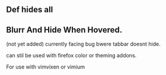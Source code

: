 
Def hides all
----


Blurr And Hide When Hovered.
----
(not yet added)
currently facing bug bwere tabbar doesnt hide.

can stil be used with firefox color or theming addons.

For use with vimvixen or vimium



